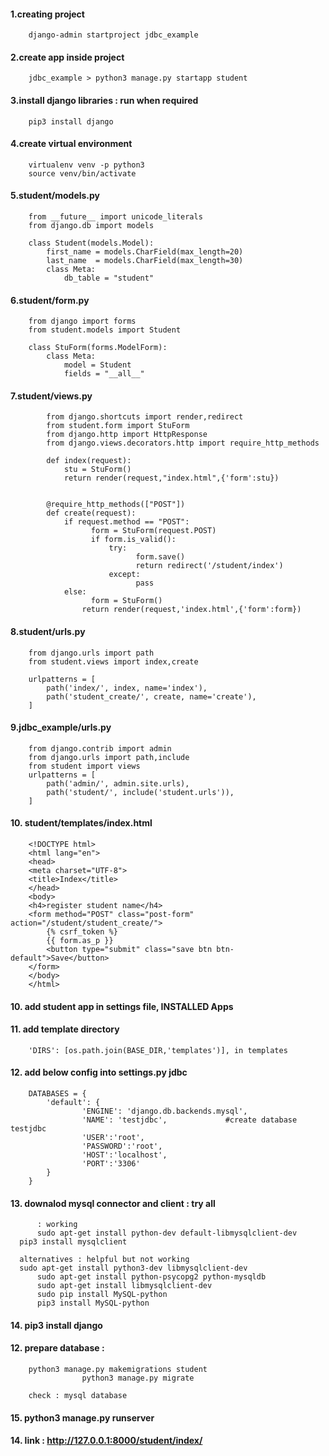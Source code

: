 #### 1.creating project

        django-admin startproject jdbc_example


#### 2.create app inside project

        jdbc_example > python3 manage.py startapp student


#### 3.install django libraries : run when required

        pip3 install django


#### 4.create virtual environment

        virtualenv venv -p python3
        source venv/bin/activate


#### 5.student/models.py

        from __future__ import unicode_literals  
        from django.db import models  

        class Student(models.Model):  
            first_name = models.CharField(max_length=20)  
            last_name  = models.CharField(max_length=30)  
            class Meta:  
                db_table = "student"



#### 6.student/form.py

        from django import forms  
        from student.models import Student  

        class StuForm(forms.ModelForm):  
            class Meta:  
                model = Student  
                fields = "__all__"


#### 7.student/views.py


			from django.shortcuts import render,redirect  
			from student.form import StuForm  
			from django.http import HttpResponse  
			from django.views.decorators.http import require_http_methods  

			def index(request):  
			    stu = StuForm()  
			    return render(request,"index.html",{'form':stu})


			@require_http_methods(["POST"])  
			def create(request):
			    if request.method == "POST":  
				      form = StuForm(request.POST)  
				      if form.is_valid():  
				          try:  
					            form.save()  
					            return redirect('/student/index')  
				          except:  
					            pass  
			    else:  
				      form = StuForm()  
			        return render(request,'index.html',{'form':form})  





#### 8.student/urls.py

        from django.urls import path
        from student.views import index,create

        urlpatterns = [
            path('index/', index, name='index'),
            path('student_create/', create, name='create'),
        ] 



#### 9.jdbc_example/urls.py

        from django.contrib import admin
        from django.urls import path,include
        from student import views
        urlpatterns = [
            path('admin/', admin.site.urls),
            path('student/', include('student.urls')),
        ]


#### 10. student/templates/index.html

        <!DOCTYPE html>  
        <html lang="en">  
        <head>  
        <meta charset="UTF-8">  
        <title>Index</title>  
        </head>  
        <body>  
        <h4>register student name</h4>
        <form method="POST" class="post-form" action="/student/student_create/">  
            {% csrf_token %}  
            {{ form.as_p }}  
            <button type="submit" class="save btn btn-default">Save</button>  
        </form>  
        </body>  
        </html>



#### 10. add student app in settings file, INSTALLED Apps


#### 11. add template directory

	    'DIRS': [os.path.join(BASE_DIR,'templates')], in templates


#### 12. add below config into settings.py jdbc 


        DATABASES = {
            'default': {
                    'ENGINE': 'django.db.backends.mysql',
                    'NAME': 'testjdbc',				#create database testjdbc
                    'USER':'root',
                    'PASSWORD':'root',
                    'HOST':'localhost',
                    'PORT':'3306'
            }
        }


#### 13. downalod mysql connector and client : try all

          : working
          sudo apt-get install python-dev default-libmysqlclient-dev	
	  pip3 install mysqlclient	

	  alternatives : helpful but not working
	  sudo apt-get install python3-dev libmysqlclient-dev	
          sudo apt-get install python-psycopg2 python-mysqldb
          sudo apt-get install libmysqlclient-dev
          sudo pip install MySQL-python
          pip3 install MySQL-python
	  

#### 14. pip3 install django


#### 12. prepare database :

        python3 manage.py makemigrations student
                    python3 manage.py migrate

        check : mysql database

#### 15. python3 manage.py runserver


#### 14. link : http://127.0.0.1:8000/student/index/
